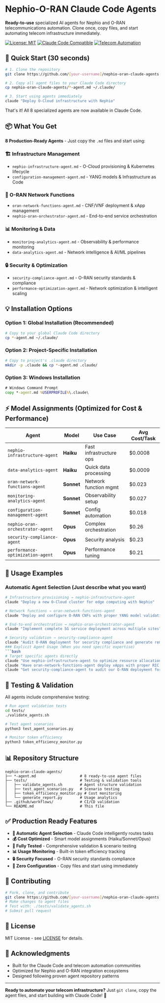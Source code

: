 # Nephio-O-RAN Claude Code Agents

**Ready-to-use** specialized AI agents for Nephio and O-RAN telecommunications automation. Clone once, copy files, and start automating telecom infrastructure immediately.

[![License: MIT](https://img.shields.io/badge/License-MIT-yellow.svg)](https://opensource.org/licenses/MIT)
[![Claude Code Compatible](https://img.shields.io/badge/Claude%20Code-Compatible-blue.svg)]()
[![Telecom Automation](https://img.shields.io/badge/Domain-Telecom%20Automation-green.svg)]()

## 🚀 Quick Start (30 seconds)

```bash
# 1. Clone the repository
git clone https://github.com/[your-username]/nephio-oran-claude-agents.git

# 2. Copy all agent files to your Claude Code directory
cp nephio-oran-claude-agents/*-agent.md ~/.claude/

# 3. Start using agents immediately
claude "Deploy O-Cloud infrastructure with Nephio"
```

That's it! All 8 specialized agents are now available in Claude Code.

## 📦 What You Get

**8 Production-Ready Agents** - Just copy the `.md` files and start using:

### 🏗️ Infrastructure Management
- `nephio-infrastructure-agent.md` - O-Cloud provisioning & Kubernetes lifecycle
- `configuration-management-agent.md` - YANG models & Infrastructure as Code

### 📡 O-RAN Network Functions  
- `oran-network-functions-agent.md` - CNF/VNF deployment & xApp management
- `nephio-oran-orchestrator-agent.md` - End-to-end service orchestration

### 📊 Monitoring & Data
- `monitoring-analytics-agent.md` - Observability & performance monitoring
- `data-analytics-agent.md` - Network intelligence & AI/ML pipelines

### 🔒 Security & Optimization
- `security-compliance-agent.md` - O-RAN security standards & compliance
- `performance-optimization-agent.md` - Network optimization & intelligent scaling

## 💡 Installation Options

### Option 1: Global Installation (Recommended)
```bash
# Copy to your global Claude Code directory
cp *-agent.md ~/.claude/
```

### Option 2: Project-Specific Installation
```bash
# Copy to project's .claude directory
mkdir -p .claude && cp *-agent.md .claude/
```

### Option 3: Windows Installation
```cmd
# Windows Command Prompt
copy *-agent.md %USERPROFILE%\.claude\
```

## ⚡ Model Assignments (Optimized for Cost & Performance)

| Agent | Model | Use Case | Avg Cost/Task |
|-------|-------|----------|---------------|
| `nephio-infrastructure-agent` | **Haiku** | Fast infrastructure ops | $0.0008 |
| `data-analytics-agent` | **Haiku** | Quick data processing | $0.0009 |
| `oran-network-functions-agent` | **Sonnet** | Network function mgmt | $0.023 |
| `monitoring-analytics-agent` | **Sonnet** | Observability setup | $0.027 |
| `configuration-management-agent` | **Sonnet** | Config automation | $0.018 |
| `nephio-oran-orchestrator-agent` | **Opus** | Complex orchestration | $0.26 |
| `security-compliance-agent` | **Opus** | Security analysis | $0.23 |
| `performance-optimization-agent` | **Opus** | Performance tuning | $0.21 |

## 🎯 Usage Examples

### Automatic Agent Selection (Just describe what you want)
```bash
# Infrastructure provisioning → nephio-infrastructure-agent
claude "Deploy a new O-Cloud cluster for edge computing with Nephio"

# Network functions → oran-network-functions-agent  
claude "Deploy and configure O-RAN CNFs with proper YANG model validation"

# End-to-end orchestration → nephio-oran-orchestrator-agent
claude "Implement complete 5G service deployment across multiple sites"

# Security validation → security-compliance-agent
claude "Audit O-RAN deployment for security compliance and generate remediation report"
### Explicit Agent Usage (When you need specific expertise)
```bash
# Target specific agents directly
claude "Use nephio-infrastructure-agent to optimize resource allocation across edge sites"
claude "Have oran-network-functions-agent deploy xApps with proper RIC integration"  
claude "Get security-compliance-agent to audit our O-RAN deployment for vulnerabilities"
```

## 🧪 Testing & Validation

All agents include comprehensive testing:

```bash
# Run agent validation tests
cd tests/
./validate_agents.sh

# Test agent scenarios
python3 test_agent_scenarios.py

# Monitor token efficiency  
python3 token_efficiency_monitor.py
```

## 📊 Repository Structure

```
nephio-oran-claude-agents/
├── *-agent.md                    # 8 ready-to-use agent files
├── tests/                        # Testing & validation tools
│   ├── validate_agents.sh        # Agent structure validation
│   ├── test_agent_scenarios.py   # Scenario testing
│   ├── token_efficiency_monitor.py # Cost monitoring
│   └── generate_report.py        # Usage analytics
├── .github/workflows/            # CI/CD validation
└── README.md                     # This file
```

## ✅ Production Ready Features

- **🔄 Automatic Agent Selection** - Claude Code intelligently routes tasks
- **💰 Cost Optimized** - Smart model assignments (Haiku/Sonnet/Opus)
- **🧪 Fully Tested** - Comprehensive validation & scenario testing
- **📊 Usage Monitoring** - Built-in token efficiency tracking
- **🔒 Security Focused** - O-RAN security standards compliance
- **🚀 Zero Configuration** - Copy files and start using immediately

## 🤝 Contributing

```bash
# Fork, clone, and contribute
git clone https://github.com/[your-username]/nephio-oran-claude-agents.git
# Make changes to agent files
# Test with: ./tests/validate_agents.sh
# Submit pull request

```
## 📄 License
MIT License - see [LICENSE](LICENSE) for details.


## 🙏 Acknowledgments

- Built for the Claude Code and telecom automation communities
- Optimized for Nephio and O-RAN integration ecosystems
- Designed following proven agent repository patterns

---

**Ready to automate your telecom infrastructure?** Just `git clone`, copy the agent files, and start building with Claude Code! 🚀
